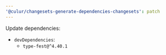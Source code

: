 ```yaml
---
'@culur/changesets-generate-dependencies-changesets': patch
---
```


Update dependencies:

- `devDependencies`:
  - `type-fest@^4.40.1`
